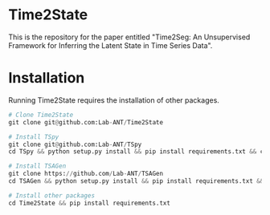 # Time2State

This is the repository for the paper entitled "Time2Seg: An Unsupervised Framework for Inferring the Latent State in Time Series Data".

# Installation

Running Time2State requires the installation of other packages.

```python
# Clone Time2State
git clone git@github.com:Lab-ANT/Time2State

# Install TSpy
git clone git@github.com:Lab-ANT/TSpy
cd TSpy && python setup.py install && pip install requirements.txt && cd ..

# Install TSAGen
git clone https://github.com/Lab-ANT/TSAGen
cd TSAGen && python setup.py install && pip install requirements.txt && cd ..

# Install other packages
cd Time2State && pip install requirements.txt
```